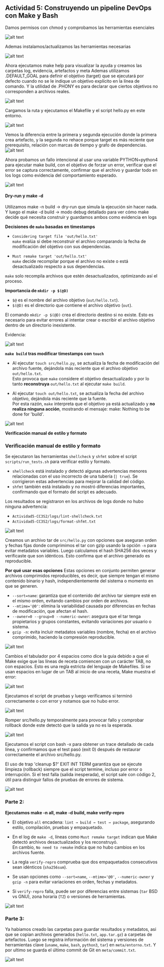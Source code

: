 ## Actividad 5: Construyendo un pipeline DevOps con Make y Bash

Damos permisos con chmod y comprobamos las herramientas esenciales

![alt text](img/image.png) 


Ademas instalamos/actualizamos las herramientas necesarias


![alt text](img/image-2.png) 


Ahora ejecutamos make help para visualizar la ayuda y creamos las carpetas log, evidencia, artefactos y meta 
Ademas utilizamos .DEFAULT_GOAL para definir el objetivo (target) que se ejecutará por defecto cuando no se le indique un objetivo explícito en la línea de comando. 
Y la utilidad de .PHONY es para declarar que ciertos objetivos no corresponden a archivos reales. 

![alt text](img/image-3.png) 

Cargamos la ruta y ejecutamos el Makefile y el script hello.py en este entorno.

![alt text](img/image-4.png)


Vemos la diferencia entre la primera y segunda ejecución donde la primera crea artefacto, y la segunda no rehace porque target es más reciente que prerequisito, relación con marcas de tiempo y grafo de dependencias.
![alt text](img/image-5.png)



Ahora probamos un fallo intencional al usar una variable PYTHON=python4 para ejecutar make build, con el objetivo de forzar un error, verificar que el error se captura correctamente, confirmar que el archivo y guardar todo en los logs como evidencia del comportamiento esperado.

![alt text](img/image-6.png)


#### Dry-run y make -d 
Utilizamos make -n build -> dry-run que simula la ejecución sin hacer nada. Y luego el make -d build -> modo debug detallado para ver cómo make decide qué necesita construir y guardamos ambos como evidencia en logs

**Decisiones de `make` basadas en timestamps**

- `Considering target file 'out/hello.txt'`  
  `make` evalúa si debe reconstruir el archivo comparando la fecha de modificación del objetivo con sus dependencias.

- `Must remake target 'out/hello.txt'`  
  `make` decide recompilar porque el archivo no existe o está desactualizado respecto a sus dependencias.

`make` solo recompila archivos que estén desactualizados, optimizando así el proceso.

**Importancia de `mkdir -p $(@D)`**

- `$@` es el nombre del archivo objetivo (`out/hello.txt`).
- `$(@D)` es el directorio que contiene el archivo objetivo (`out`).

El comando `mkdir -p $(@D)` crea el directorio destino si no existe. Esto es necesario para evitar errores al intentar crear o escribir el archivo objetivo dentro de un directorio inexistente.

Evidencia: 

![alt text](img/image-7.png)


**`make build` tras modificar timestamps con `touch`**

- Al ejecutar `touch src/hello.py`, se actualiza la fecha de modificación del archivo fuente, dejándola más reciente que el archivo objetivo `out/hello.txt`.  
  Esto provoca que `make` considere el objetivo desactualizado y por lo tanto **reconstruya** `out/hello.txt` al ejecutar `make build`.

- Al ejecutar `touch out/hello.txt`, se actualiza la fecha del archivo objetivo, dejándola más reciente que la fuente.  
  Por esta razón, `make` interpreta que el objetivo ya está actualizado y **no realiza ninguna acción**, mostrando el mensaje: make: Nothing to be done for 'build'.

![alt text](img/image-8.png)



**Verificación manual de estilo y formato**

### Verificación manual de estilo y formato

Se ejecutaron las herramientas `shellcheck` y `shfmt` sobre el script `scripts/run_tests.sh` para verificar estilo y formato.

- `shellcheck` está instalado y detectó algunas advertencias menores relacionadas con el uso incorrecto de una tubería (`| true`). Se corrigieron estas advertencias para mejorar la calidad del código.  
- `shfmt` también está instalado y no mostró diferencias importantes, confirmando que el formato del script es adecuado.

Los resultados se registraron en los archivos de logs donde no hubo ninguna advertencia:

- `Actividad5-CC3S2/logs/lint-shellcheck.txt`  
- `Actividad5-CC3S2/logs/format-shfmt.txt`

![alt text](img/image-9.png)

Creamos un archivo tar de `src/hello.py` con opciones que aseguran orden y fechas fijas donde comprimimos el tar con gzip usando la opción `-n` para evitar metadatos variables. Luego calculamos el hash SHA256 dos veces y verificaste que son idénticos. Esto confirma que el archivo generado es reproducible.

**Por qué usar esas opciones**
Estas opciones en conjunto permiten generar archivos comprimidos reproducibles, es decir, que siempre tengan el mismo contenido binario y hash, independientemente del sistema o momento en que se generen.
- `--sort=name`: garantiza que el contenido del archivo tar siempre esté en el mismo orden, evitando cambios por orden de archivos.
- `--mtime='@0'`: elimina la variabilidad causada por diferencias en fechas de modificación, que afectan el hash.
- `--owner=0 --group=0 --numeric-owner`: asegura que el tar tenga propietarios y grupos constantes, evitando variaciones por usuario o sistema.
- `gzip -n`: evita incluir metadatos variables (nombre, fecha) en el archivo comprimido, haciendo la compresión reproducible.

![alt text](img/image-10.png)

Cambios el tabulador por 4 espacios como dice la guia debido a que el Make exige que las líneas de receta comiencen con un carácter TAB, no con espacios. Esto es una regla estricta del lenguaje de Makefiles. Si se usan espacios en lugar de un TAB al inicio de una receta, Make muestra el error:

![alt text](img/image-11.png)


Ejecutamos el script de pruebas y luego verificamos si terminó correctamente o con error y notamos que no hubo error.

![alt text](img/image-12.png)

Romper src/hello.py temporalmente para provocar fallo y comprobar rollback donde este detectó que la salida ya no es la esperada.

![alt text](img/image-13.png)

Ejecutamos el script con bash -x para obtener un trace detallado de cada línea, y confirmamos que el test pasó (exit 0) después de restaurar correctamente el archivo src/hello.py.

El uso de trap 'cleanup $?' EXIT INT TERM garantiza que se ejecute limpieza (rollback) siempre que el script termine, incluso por error o interrupción. Si el test falla (salida inesperada), el script sale con código 2, útil para distinguir fallos de pruebas de errores de sistema. 

![alt text](img/image-14.png)


### Parte 2:

**Ejecutamos make -n all, make -d build, make verify-repro**


- El objetivo `all` encadena: `lint → build → test → package`, asegurando estilo, compilación, pruebas y empaquetado.

- En el log de `make -d`, líneas como `Must remake target` indican que Make detectó archivos desactualizados y los reconstruyó.  
  En cambio, `No need to remake` indica que no hubo cambios en los archivos fuente.

- La regla `verify-repro` comprueba que dos empaquetados consecutivos sean idénticos (`sha256sum`).

- Se usan opciones como `--sort=name`, `--mtime='@0'`, `--numeric-owner` y `gzip -n` para evitar variaciones en orden, fechas y metadatos.

- Si `verify-repro` falla, puede ser por diferencias entre sistemas (`tar` BSD vs GNU), zona horaria (`TZ`) o versiones de herramientas.

![alt text](img/image-15.png)



### Parte 3:

Ya habiamos creado las carpetas para guardar resultados y metadatos, asi que se copian archivos generados (`hello.txt`, `app.tar.gz`) a carpetas de artefactos. Luego se registra información del sistema y versiones de herramientas clave (`uname`, `make`, `bash`, `python3`, `tar`) en `meta/entorno.txt`. Y por ultimo se guarda el último commit de Git en `meta/commit.txt`.

![alt text](img/image-16.png)

